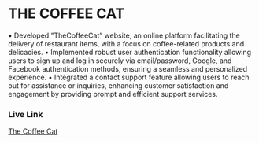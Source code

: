 # THE COFFEE CAT
• Developed ”TheCoffeeCat” website, an online platform facilitating the delivery of restaurant items, with a focus on coffee-related products and delicacies.
• Implemented robust user authentication functionality allowing users to sign up and log in securely via email/password, Google, and Facebook authentication methods, ensuring a seamless and personalized experience.
• Integrated a contact support feature allowing users to reach out for assistance or inquiries, enhancing customer satisfaction and engagement by providing prompt and efficient support services.

### Live Link
[The Coffee Cat](https://thecoffeecat.netlify.app/)
